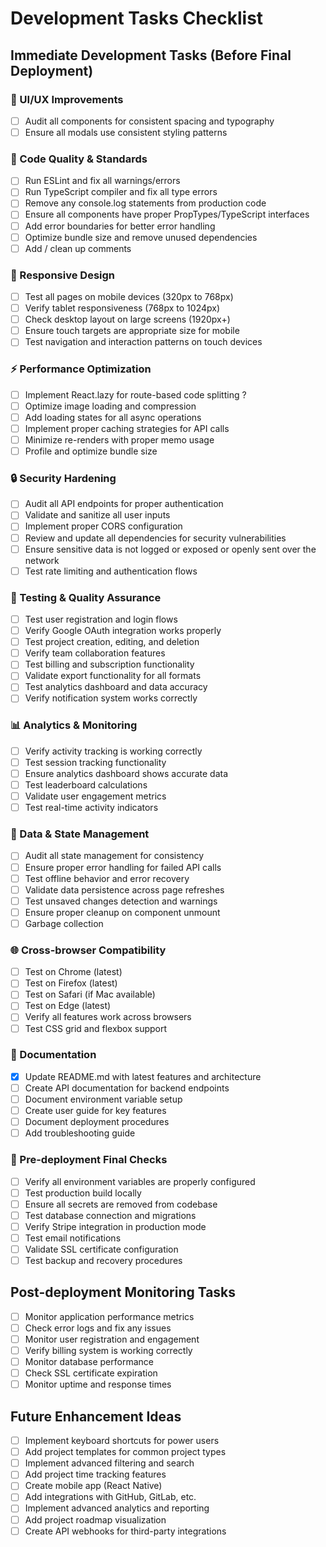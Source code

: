 # Development Tasks Checklist

## Immediate Development Tasks (Before Final Deployment)

### 🎨 UI/UX Improvements
- [ ] Audit all components for consistent spacing and typography
- [ ] Ensure all modals use consistent styling patterns

### 🔧 Code Quality & Standards
- [ ] Run ESLint and fix all warnings/errors
- [ ] Run TypeScript compiler and fix all type errors
- [ ] Remove any console.log statements from production code
- [ ] Ensure all components have proper PropTypes/TypeScript interfaces
- [ ] Add error boundaries for better error handling
- [ ] Optimize bundle size and remove unused dependencies
- [ ] Add / clean up comments

### 📱 Responsive Design
- [ ] Test all pages on mobile devices (320px to 768px)
- [ ] Verify tablet responsiveness (768px to 1024px)
- [ ] Check desktop layout on large screens (1920px+)
- [ ] Ensure touch targets are appropriate size for mobile
- [ ] Test navigation and interaction patterns on touch devices

### ⚡ Performance Optimization
- [ ] Implement React.lazy for route-based code splitting ? 
- [ ] Optimize image loading and compression
- [ ] Add loading states for all async operations
- [ ] Implement proper caching strategies for API calls
- [ ] Minimize re-renders with proper memo usage
- [ ] Profile and optimize bundle size

### 🔒 Security Hardening
- [ ] Audit all API endpoints for proper authentication
- [ ] Validate and sanitize all user inputs
- [ ] Implement proper CORS configuration
- [ ] Review and update all dependencies for security vulnerabilities
- [ ] Ensure sensitive data is not logged or exposed or openly sent over the network
- [ ] Test rate limiting and authentication flows

### 🧪 Testing & Quality Assurance
- [ ] Test user registration and login flows
- [ ] Verify Google OAuth integration works properly
- [ ] Test project creation, editing, and deletion
- [ ] Verify team collaboration features
- [ ] Test billing and subscription functionality
- [ ] Validate export functionality for all formats
- [ ] Test analytics dashboard and data accuracy
- [ ] Verify notification system works correctly

### 📊 Analytics & Monitoring
- [ ] Verify activity tracking is working correctly
- [ ] Test session tracking functionality
- [ ] Ensure analytics dashboard shows accurate data
- [ ] Test leaderboard calculations
- [ ] Validate user engagement metrics
- [ ] Test real-time activity indicators

### 🔄 Data & State Management
- [ ] Audit all state management for consistency
- [ ] Ensure proper error handling for failed API calls
- [ ] Test offline behavior and error recovery
- [ ] Validate data persistence across page refreshes
- [ ] Test unsaved changes detection and warnings
- [ ] Ensure proper cleanup on component unmount
- [ ] Garbage collection

### 🌐 Cross-browser Compatibility
- [ ] Test on Chrome (latest)
- [ ] Test on Firefox (latest)  
- [ ] Test on Safari (if Mac available)
- [ ] Test on Edge (latest)
- [ ] Verify all features work across browsers
- [ ] Test CSS grid and flexbox support

### 📝 Documentation
- [x] Update README.md with latest features and architecture
- [ ] Create API documentation for backend endpoints
- [ ] Document environment variable setup
- [ ] Create user guide for key features
- [ ] Document deployment procedures
- [ ] Add troubleshooting guide

### 🚀 Pre-deployment Final Checks
- [ ] Verify all environment variables are properly configured
- [ ] Test production build locally
- [ ] Ensure all secrets are removed from codebase
- [ ] Test database connection and migrations
- [ ] Verify Stripe integration in production mode
- [ ] Test email notifications
- [ ] Validate SSL certificate configuration
- [ ] Test backup and recovery procedures

## Post-deployment Monitoring Tasks
- [ ] Monitor application performance metrics
- [ ] Check error logs and fix any issues
- [ ] Monitor user registration and engagement
- [ ] Verify billing system is working correctly
- [ ] Monitor database performance
- [ ] Check SSL certificate expiration
- [ ] Monitor uptime and response times

## Future Enhancement Ideas
- [ ] Implement keyboard shortcuts for power users
- [ ] Add project templates for common project types
- [ ] Implement advanced filtering and search
- [ ] Add project time tracking features
- [ ] Create mobile app (React Native)
- [ ] Add integrations with GitHub, GitLab, etc.
- [ ] Implement advanced analytics and reporting
- [ ] Add project roadmap visualization
- [ ] Create API webhooks for third-party integrations